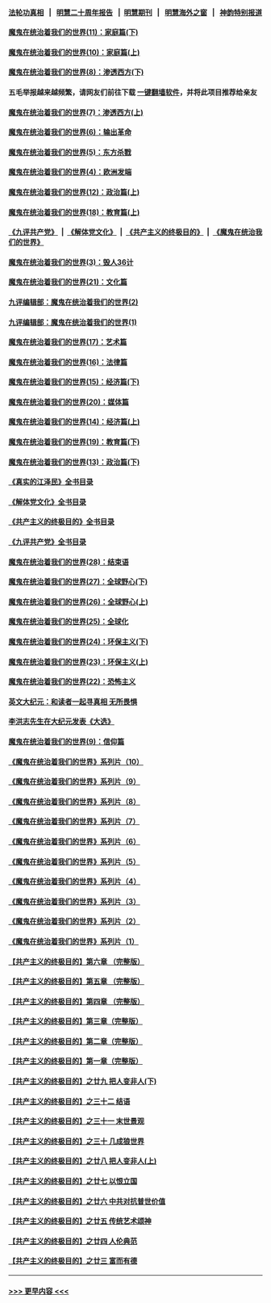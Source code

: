 #### [法轮功真相](https://github.com/gfw-breaker/truth/blob/master/README.md?t=0) &nbsp;&nbsp;|&nbsp;&nbsp; [明慧二十周年报告](https://github.com/gfw-breaker/mh-reports/blob/master/README.md?t=0) &nbsp;&nbsp;|&nbsp;&nbsp;[明慧期刊](https://github.com/gfw-breaker/mh-qikan) &nbsp;&nbsp;|&nbsp;&nbsp; [明慧海外之窗](https://github.com/gfw-breaker/mh-news/blob/master/README.md?t=0) &nbsp;&nbsp;|&nbsp;&nbsp; [神韵特别报道](https://github.com/gfw-breaker/mh-news/blob/master/shenyun.md?t=0)
#### [魔鬼在统治着我们的世界(11)：家庭篇(下)](../pages/nsc422/n10440961.md?t=11280350) 
#### [魔鬼在统治着我们的世界(10)：家庭篇(上)](../pages/nsc422/n10435448.md?t=11280350) 
#### [魔鬼在统治着我们的世界(8)：渗透西方(下)](../pages/nsc422/n10429603.md?t=11280350) 
#### 五毛举报越来越频繁，请网友们前往下载 [一键翻墙软件](https://github.com/gfw-breaker/ssr-accounts)，并将此项目推荐给亲友
#### [魔鬼在统治着我们的世界(7)：渗透西方(上)](../pages/nsc422/n10426013.md?t=11280350) 
#### [魔鬼在统治着我们的世界(6)：输出革命](../pages/nsc422/n10421536.md?t=11280350) 
#### [魔鬼在统治着我们的世界(5)：东方杀戮](../pages/nsc422/n10417707.md?t=11280350) 
#### [魔鬼在统治着我们的世界(4)：欧洲发端](../pages/nsc422/n10414890.md?t=11280350) 
#### [魔鬼在统治着我们的世界(12)：政治篇(上)](../pages/nsc422/n10444576.md?t=11280350) 
#### [魔鬼在统治着我们的世界(18)：教育篇(上)](../pages/nsc422/n10526970.md?t=11280350) 
#### [《九评共产党》](https://github.com/begood0513/9ping.md/blob/master/README.md) &nbsp;|&nbsp; [《解体党文化》](../../../../jtdwh.md/blob/master/README.md)  &nbsp;|&nbsp; [《共产主义的终极目的》](../../../../gczydzjmd.md/blob/master/README.md) &nbsp;|&nbsp; [《魔鬼在统治我们的世界》](../../../../mgztzwmdsj.md/blob/master/README.md) 
#### [魔鬼在统治着我们的世界(3)：毁人36计](../pages/nsc422/n10411583.md?t=11280350) 
#### [魔鬼在统治着我们的世界(21)：文化篇](../pages/nsc422/n10597706.md?t=11280350) 
#### [九评编辑部：魔鬼在统治着我们的世界(2)](../pages/nsc422/n10410036.md?t=11280350) 
#### [九评编辑部：魔鬼在统治着我们的世界(1)](../pages/nsc422/n10406825.md?t=11280350) 
#### [魔鬼在统治着我们的世界(17)：艺术篇](../pages/nsc422/n10499093.md?t=11280350) 
#### [魔鬼在统治着我们的世界(16)：法律篇](../pages/nsc422/n10485969.md?t=11280350) 
#### [魔鬼在统治着我们的世界(15)：经济篇(下)](../pages/nsc422/n10469975.md?t=11280350) 
#### [魔鬼在统治着我们的世界(20)：媒体篇](../pages/nsc422/n10586579.md?t=11280350) 
#### [魔鬼在统治着我们的世界(14)：经济篇(上)](../pages/nsc422/n10457370.md?t=11280350) 
#### [魔鬼在统治着我们的世界(19)：教育篇(下)](../pages/nsc422/n10564808.md?t=11280350) 
#### [魔鬼在统治着我们的世界(13)：政治篇(下)](../pages/nsc422/n10448270.md?t=11280350) 
#### [《真实的江泽民》全书目录](../pages/nsc422/n13721399.md?t=11280350) 
#### [《解体党文化》全书目录](../pages/nsc422/n13721157.md?t=11280350) 
#### [《共产主义的终极目的》全书目录](../pages/nsc422/n13721048.md?t=11280350) 
#### [《九评共产党》全书目录](../pages/nsc422/n13708085.md?t=11280350) 
#### [魔鬼在统治着我们的世界(28)：结束语](../pages/nsc422/n10936246.md?t=11280350) 
#### [魔鬼在统治着我们的世界(27)：全球野心(下)](../pages/nsc422/n10928319.md?t=11280350) 
#### [魔鬼在统治着我们的世界(26)：全球野心(上)](../pages/nsc422/n10900318.md?t=11280350) 
#### [魔鬼在统治着我们的世界(25)：全球化](../pages/nsc422/n10788205.md?t=11280350) 
#### [魔鬼在统治着我们的世界(24)：环保主义(下)](../pages/nsc422/n10695307.md?t=11280350) 
#### [魔鬼在统治着我们的世界(23)：环保主义(上)](../pages/nsc422/n10688613.md?t=11280350) 
#### [魔鬼在统治着我们的世界(22)：恐怖主义](../pages/nsc422/n10614727.md?t=11280350) 
#### [英文大纪元：和读者一起寻真相 无所畏惧](../pages/nsc422/n12542027.md?t=11280350) 
#### [李洪志先生在大纪元发表《大选》](../pages/nsc422/n12534746.md?t=11280350) 
#### [魔鬼在统治着我们的世界(9)：信仰篇](../pages/nsc422/n10432159.md?t=11280350) 
#### [《魔鬼在统治着我们的世界》系列片（10）](../pages/nsc422/n12292670.md?t=11280350) 
#### [《魔鬼在统治着我们的世界》系列片（9）](../pages/nsc422/n12290859.md?t=11280350) 
#### [《魔鬼在统治着我们的世界》系列片（8）](../pages/nsc422/n12287445.md?t=11280350) 
#### [《魔鬼在统治着我们的世界》系列片（7）](../pages/nsc422/n12283425.md?t=11280350) 
#### [《魔鬼在统治着我们的世界》系列片（6）](../pages/nsc422/n12282314.md?t=11280350) 
#### [《魔鬼在统治着我们的世界》系列片（5）](../pages/nsc422/n12281419.md?t=11280350) 
#### [《魔鬼在统治着我们的世界》系列片（4）](../pages/nsc422/n12274024.md?t=11280350) 
#### [《魔鬼在统治着我们的世界》系列片（3）](../pages/nsc422/n12271322.md?t=11280350) 
#### [《魔鬼在统治着我们的世界》系列片（2）](../pages/nsc422/n12269049.md?t=11280350) 
#### [《魔鬼在统治着我们的世界》系列片（1）](../pages/nsc422/n12267575.md?t=11280350) 
#### [【共产主义的终极目的】第六章 （完整版）](../pages/nsc422/n11428913.md?t=11280350) 
#### [【共产主义的终极目的】第五章 （完整版）](../pages/nsc422/n11428912.md?t=11280350) 
#### [【共产主义的终极目的】第四章 （完整版）](../pages/nsc422/n11428907.md?t=11280350) 
#### [【共产主义的终极目的】第三章（完整版）](../pages/nsc422/n11428848.md?t=11280350) 
#### [【共产主义的终极目的】第二章（完整版）](../pages/nsc422/n11428831.md?t=11280350) 
#### [【共产主义的终极目的】第一章（完整版）](../pages/nsc422/n11417651.md?t=11280350) 
#### [【共产主义的终极目的】之廿九 把人变非人(下)](../pages/nsc422/n11344140.md?t=11280350) 
#### [【共产主义的终极目的】之三十二 结语](../pages/nsc422/n11360535.md?t=11280350) 
#### [【共产主义的终极目的】之三十一 末世景观](../pages/nsc422/n11351129.md?t=11280350) 
#### [【共产主义的终极目的】之三十 几成狼世界](../pages/nsc422/n11348280.md?t=11280350) 
#### [【共产主义的终极目的】之廿八 把人变非人(上)](../pages/nsc422/n11340492.md?t=11280350) 
#### [【共产主义的终极目的】之廿七 以恨立国](../pages/nsc422/n11336944.md?t=11280350) 
#### [【共产主义的终极目的】之廿六 中共对抗普世价值](../pages/nsc422/n11324785.md?t=11280350) 
#### [【共产主义的终极目的】之廿五 传统艺术颂神](../pages/nsc422/n11296396.md?t=11280350) 
#### [【共产主义的终极目的】之廿四 人伦典范](../pages/nsc422/n11296397.md?t=11280350) 
#### [【共产主义的终极目的】之廿三 富而有德](../pages/nsc422/n11283598.md?t=11280350) 

----
#### [ >>> 更早内容 <<< ](../indexes/nsc422-earlier.md)

